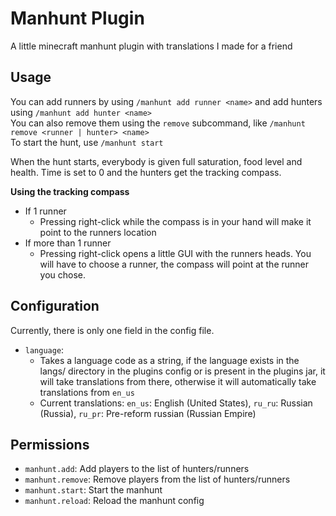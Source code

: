 # Manhunt Plugin
A little minecraft manhunt plugin with translations I made for a friend

## Usage
You can add runners by using `/manhunt add runner <name>` and add hunters using `/manhunt add hunter <name>`<br>
You can also remove them using the `remove` subcommand, like `/manhunt remove <runner | hunter> <name>`<br>
To start the hunt, use `/manhunt start`<br>

When the hunt starts, everybody is given full saturation, food level and health. Time is set to 0 and the hunters get the tracking compass.

**Using the tracking compass**
- If 1 runner
  - Pressing right-click while the compass is in your hand will make it point to the runners location
- If more than 1 runner
  - Pressing right-click opens a little GUI with the runners heads. You will have to choose a runner, the compass will point at the runner you chose.

## Configuration
Currently, there is only one field in the config file.<br>
- `language`:
  - Takes a language code as a string, if the language exists in the langs/ directory in the plugins config or is present in the plugins jar, it will take translations from there, otherwise it will automatically take translations from `en_us`<br>
  - Current translations: `en_us`: English (United States), `ru_ru`: Russian (Russia), `ru_pr`: Pre-reform russian (Russian Empire)

## Permissions
- `manhunt.add`: Add players to the list of hunters/runners
- `manhunt.remove`: Remove players from the list of hunters/runners
- `manhunt.start`: Start the manhunt
- `manhunt.reload`: Reload the manhunt config
